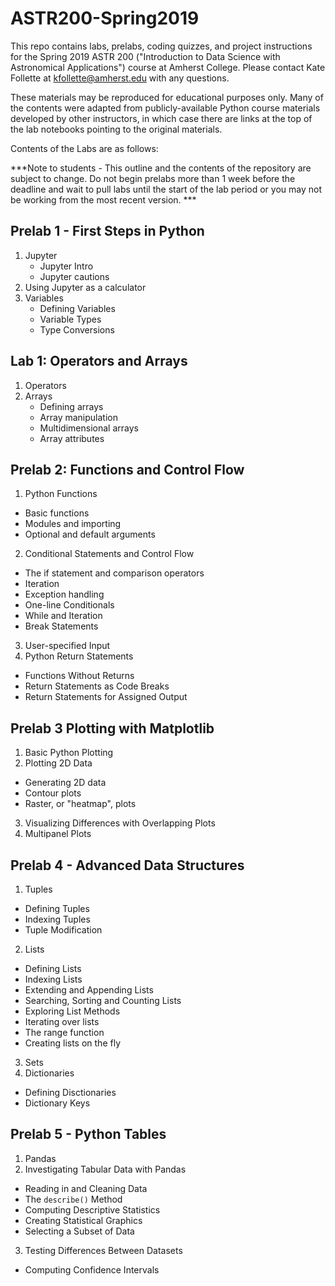 # ASTR200-Spring2019

This repo contains labs, prelabs, coding quizzes, and project instructions for the Spring 2019 ASTR 200 ("Introduction to Data Science with Astronomical Applications") course at Amherst College. Please contact Kate Follette at kfollette@amherst.edu with any questions. 

These materials may be reproduced for educational purposes only. Many of the contents were adapted from publicly-available Python course materials developed by other instructors, in which case there are links at the top of the lab notebooks pointing to the original materials.  

Contents of the Labs are as follows:

***Note to students - This outline and the contents of the repository are subject to change. Do not begin prelabs more than 1 week before the deadline and wait to pull labs until the start of the lab period or you may not be working from the most recent version. ***

## Prelab 1 -  First Steps in Python
1. Jupyter 
   * Jupyter Intro
   * Jupyter cautions
2. Using Jupyter as a calculator
3. Variables
   * Defining Variables
   * Variable Types
   * Type Conversions

## Lab 1: Operators and Arrays
1. Operators
2. Arrays
    * Defining arrays
    * Array manipulation
    * Multidimensional arrays
    * Array attributes
    
## Prelab 2: Functions and Control Flow
1. Python Functions
  * Basic functions
  * Modules and importing
  * Optional and default arguments
2. Conditional Statements and Control Flow
  * The if statement and comparison operators
  * Iteration
  * Exception handling
  * One-line Conditionals
  * While and Iteration
  * Break Statements
3. User-specified Input
4. Python Return Statements
  * Functions Without Returns
  * Return Statements as Code Breaks
  * Return Statements for Assigned Output

## Prelab 3 Plotting with Matplotlib
1. Basic Python Plotting
2. Plotting 2D Data  
  * Generating 2D data  
  * Contour plots  
  * Raster, or "heatmap", plots  
3. Visualizing Differences with Overlapping Plots
4. Multipanel Plots

## Prelab 4 -  Advanced Data Structures
1. Tuples
  * Defining Tuples
  * Indexing Tuples
  * Tuple Modification
2. Lists
  * Defining Lists
  * Indexing Lists
  * Extending and Appending Lists
  * Searching, Sorting and Counting Lists
  * Exploring List Methods
  * Iterating over lists
  * The range function
  * Creating lists on the fly
3. Sets
4. Dictionaries
 * Defining Disctionaries
 * Dictionary Keys
 
## Prelab 5 - Python Tables
1. Pandas
2. Investigating Tabular Data with Pandas
  * Reading in and Cleaning Data
  * The `describe()` Method
  * Computing Descriptive Statistics
  * Creating Statistical Graphics
  * Selecting a Subset of Data
3. Testing Differences Between Datasets
  * Computing Confidence Intervals


